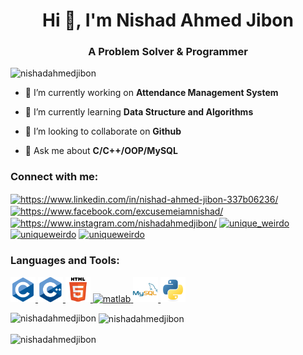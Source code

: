<h1 align="center">Hi 👋, I'm Nishad Ahmed Jibon</h1>
<h3 align="center">A Problem Solver & Programmer</h3>

<p align="left"> <img src="https://komarev.com/ghpvc/?username=nishadahmedjibon&label=Profile%20views&color=0e75b6&style=flat" alt="nishadahmedjibon" /> </p>

- 🔭 I’m currently working on **Attendance Management System**

- 🌱 I’m currently learning **Data Structure and Algorithms**

- 👯 I’m looking to collaborate on **Github**

- 💬 Ask me about **C/C++/OOP/MySQL**

<h3 align="left">Connect with me:</h3>
<p align="left">
<a href="https://linkedin.com/in/https://www.linkedin.com/in/nishad-ahmed-jibon-337b06236/" target="blank"><img align="center" src="https://raw.githubusercontent.com/rahuldkjain/github-profile-readme-generator/master/src/images/icons/Social/linked-in-alt.svg" alt="https://www.linkedin.com/in/nishad-ahmed-jibon-337b06236/" height="30" width="40" /></a>
<a href="https://fb.com/https://www.facebook.com/excusemeiamnishad/" target="blank"><img align="center" src="https://raw.githubusercontent.com/rahuldkjain/github-profile-readme-generator/master/src/images/icons/Social/facebook.svg" alt="https://www.facebook.com/excusemeiamnishad/" height="30" width="40" /></a>
<a href="https://instagram.com/https://www.instagram.com/nishadahmedjibon/" target="blank"><img align="center" src="https://raw.githubusercontent.com/rahuldkjain/github-profile-readme-generator/master/src/images/icons/Social/instagram.svg" alt="https://www.instagram.com/nishadahmedjibon/" height="30" width="40" /></a>
<a href="https://www.codechef.com/users/unique_weirdo" target="blank"><img align="center" src="https://cdn.jsdelivr.net/npm/simple-icons@3.1.0/icons/codechef.svg" alt="unique_weirdo" height="30" width="40" /></a>
<a href="https://codeforces.com/profile/uniqueweirdo" target="blank"><img align="center" src="https://raw.githubusercontent.com/rahuldkjain/github-profile-readme-generator/master/src/images/icons/Social/codeforces.svg" alt="uniqueweirdo" height="30" width="40" /></a>
<a href="https://www.leetcode.com/uniqueweirdo" target="blank"><img align="center" src="https://raw.githubusercontent.com/rahuldkjain/github-profile-readme-generator/master/src/images/icons/Social/leet-code.svg" alt="uniqueweirdo" height="30" width="40" /></a>
</p>

<h3 align="left">Languages and Tools:</h3>
<p align="left"> <a href="https://www.cprogramming.com/" target="_blank" rel="noreferrer"> <img src="https://raw.githubusercontent.com/devicons/devicon/master/icons/c/c-original.svg" alt="c" width="40" height="40"/> </a> <a href="https://www.w3schools.com/cpp/" target="_blank" rel="noreferrer"> <img src="https://raw.githubusercontent.com/devicons/devicon/master/icons/cplusplus/cplusplus-original.svg" alt="cplusplus" width="40" height="40"/> </a> <a href="https://www.w3.org/html/" target="_blank" rel="noreferrer"> <img src="https://raw.githubusercontent.com/devicons/devicon/master/icons/html5/html5-original-wordmark.svg" alt="html5" width="40" height="40"/> </a> <a href="https://www.mathworks.com/" target="_blank" rel="noreferrer"> <img src="https://upload.wikimedia.org/wikipedia/commons/2/21/Matlab_Logo.png" alt="matlab" width="40" height="40"/> </a> <a href="https://www.mysql.com/" target="_blank" rel="noreferrer"> <img src="https://raw.githubusercontent.com/devicons/devicon/master/icons/mysql/mysql-original-wordmark.svg" alt="mysql" width="40" height="40"/> </a> <a href="https://www.python.org" target="_blank" rel="noreferrer"> <img src="https://raw.githubusercontent.com/devicons/devicon/master/icons/python/python-original.svg" alt="python" width="40" height="40"/> </a> </p>

<p><img align="left" src="https://github-readme-stats.vercel.app/api/top-langs?username=nishadahmedjibon&show_icons=true&locale=en&layout=compact" alt="nishadahmedjibon" /></p>

<p>&nbsp;<img align="center" src="https://github-readme-stats.vercel.app/api?username=nishadahmedjibon&show_icons=true&locale=en" alt="nishadahmedjibon" /></p>

<p><img align="center" src="https://github-readme-streak-stats.herokuapp.com/?user=nishadahmedjibon&" alt="nishadahmedjibon" /></p>
